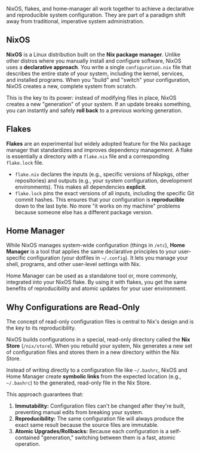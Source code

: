 NixOS, flakes, and home-manager all work together to achieve a declarative and
reproducible system configuration. They are part of a paradigm shift away from
traditional, imperative system administration.

## NixOS

**NixOS** is a Linux distribution built on the **Nix package manager**. Unlike
other distros where you manually install and configure software, NixOS uses a
**declarative approach**. You write a single `configuration.nix` file that
describes the entire state of your system, including the kernel, services, and
installed programs. When you "build" and "switch" your configuration, NixOS
creates a new, complete system from scratch.

This is the key to its power: instead of modifying files in place, NixOS creates
a new "generation" of your system. If an update breaks something, you can
instantly and safely **roll back** to a previous working generation.

## Flakes

**Flakes** are an experimental but widely adopted feature for the Nix package
manager that standardizes and improves dependency management. A flake is
essentially a directory with a `flake.nix` file and a corresponding `flake.lock`
file.

- `flake.nix` declares the inputs (e.g., specific versions of Nixpkgs, other
  repositories) and outputs (e.g., your system configuration, development
  environments). This makes all dependencies **explicit**.
- `flake.lock` pins the exact versions of all inputs, including the specific Git
  commit hashes. This ensures that your configuration is **reproducible** down
  to the last byte. No more "it works on my machine" problems because someone
  else has a different package version.

## Home Manager

While NixOS manages system-wide configuration (things in `/etc`), **Home
Manager** is a tool that applies the same declarative principles to your
user-specific configuration (your dotfiles in `~/.config`). It lets you manage
your shell, programs, and other user-level settings with Nix.

Home Manager can be used as a standalone tool or, more commonly, integrated into
your NixOS flake. By using it with flakes, you get the same benefits of
reproducibility and atomic updates for your user environment.

## Why Configurations are Read-Only

The concept of read-only configuration files is central to Nix's design and is
the key to its reproducibility.

NixOS builds configurations in a special, read-only directory called the **Nix
Store** (`/nix/store`). When you rebuild your system, Nix generates a new set of
configuration files and stores them in a new directory within the Nix Store.

Instead of writing directly to a configuration file like `~/.bashrc`, NixOS and
Home Manager create **symbolic links** from the expected location (e.g.,
`~/.bashrc`) to the generated, read-only file in the Nix Store.

This approach guarantees that:

1. **Immutability:** Configuration files can't be changed after they're built,
   preventing manual edits from breaking your system.
2. **Reproducibility:** The same configuration file will always produce the
   exact same result because the source files are immutable.
3. **Atomic Upgrades/Rollbacks:** Because each configuration is a self-contained
   "generation," switching between them is a fast, atomic operation.
